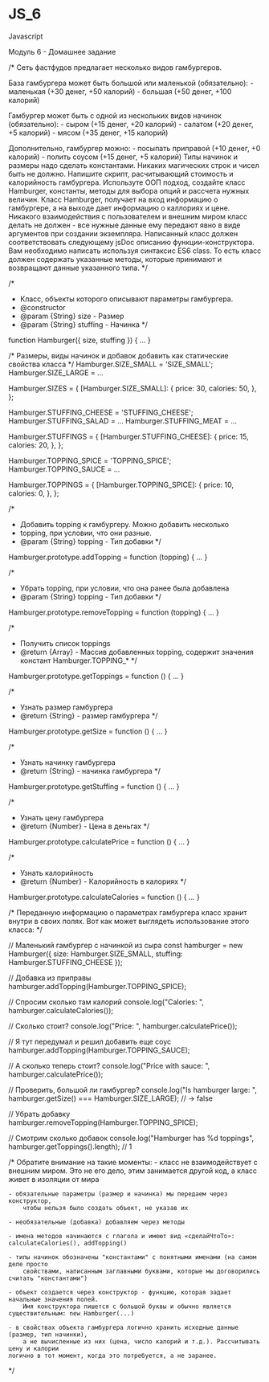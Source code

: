 # JS_6

Javascript

Модуль 6 - Домашнее задание

/* 
  Сеть фастфудов предлагает несколько видов гамбургеров. 
  
  База гамбургера может быть большой или маленькой (обязательно):
	- маленькая (+30 денег, +50 калорий)
	- большая (+50 денег, +100 калорий)
	
  Гамбургер может быть с одной из нескольких видов начинок (обязательно):
	- сыром (+15 денег, +20 калорий)
	- салатом (+20 денег, +5 калорий)
	- мясом (+35 денег, +15 калорий)
	
  Дополнительно, гамбургер можно: 
	- посыпать приправой (+10 денег, +0 калорий) 
	- полить соусом (+15 денег, +5 калорий)
  Типы начинок и размеры надо сделать константами. Никаких магических строк 
  и чисел быть не должно.
  Напишите скрипт, расчитывающий стоимость и калорийность гамбургера. 
  Используте ООП подход, создайте класс Hamburger, константы, методы 
  для выбора опций и рассчета нужных величин. 
  Класс Hamburger, получает на вход информацию о гамбургере, а на выходе 
  дает информацию о каллориях и цене. Никакого взаимодействия с пользователем 
  и внешним миром класс делать не должен - все нужные данные ему передают явно
  в виде аргументов при создании экземпляра. 
  Написанный класс должен соответствовать следующему jsDoc описанию функции-конструктора.
  Вам необходимо написать используя синтаксис ES6 class. То есть класс должен содержать 
  указанные методы, которые принимают и возвращают данные указанного типа.
*/

/*
* Класс, объекты которого описывают параметры гамбургера. 
* @constructor
* @param {String} size - Размер
* @param {String} stuffing - Начинка
*/

function Hamburger({ size, stuffing }) { ... } 

/* Размеры, виды начинок и добавок добавить как статические свойства класса */
Hamburger.SIZE_SMALL = 'SIZE_SMALL';
Hamburger.SIZE_LARGE = ...

Hamburger.SIZES = {
  [Hamburger.SIZE_SMALL]: {
    price: 30,
    calories: 50,
  },
};

Hamburger.STUFFING_CHEESE = 'STUFFING_CHEESE';
Hamburger.STUFFING_SALAD = ...
Hamburger.STUFFING_MEAT = ...

Hamburger.STUFFINGS = {
  [Hamburger.STUFFING_CHEESE]: {
    price: 15,
    calories: 20,
  },
};
					
Hamburger.TOPPING_SPICE = 'TOPPING_SPICE';
Hamburger.TOPPING_SAUCE = ...

Hamburger.TOPPINGS = {
  [Hamburger.TOPPING_SPICE]: {
    price: 10,
    calories: 0,
  },
};

/*
* Добавить topping к гамбургеру. Можно добавить несколько
* topping, при условии, что они разные.
* @param {String} topping - Тип добавки
*/

Hamburger.prototype.addTopping = function (topping) { ... }

/*
 * Убрать topping, при условии, что она ранее была добавлена
 * @param {String} topping - Тип добавки
 */
 
Hamburger.prototype.removeTopping = function (topping) { ... }

/*
 * Получить список toppings
 * @return {Array} - Массив добавленных topping, содержит значения констант Hamburger.TOPPING_*
 */
 
Hamburger.prototype.getToppings = function () { ... }

/*
 * Узнать размер гамбургера
 * @return {String} - размер гамбургера
 */
 
Hamburger.prototype.getSize = function () { ... }

/*
 * Узнать начинку гамбургера
 * @return {String} - начинка гамбургера
 */
 
Hamburger.prototype.getStuffing = function () { ... }

/*
 * Узнать цену гамбургера
 * @return {Number} - Цена в деньгах
 */
 
Hamburger.prototype.calculatePrice = function () { ... }

/*
 * Узнать калорийность
 * @return {Number} - Калорийность в калориях
 */
 
Hamburger.prototype.calculateCalories = function () { ... }

/* 
  Переданную информацию о параметрах гамбургера 
  класс хранит внутри в своих полях. Вот как может 
  выглядеть использование этого класса:
*/

// Маленький гамбургер с начинкой из сыра
const hamburger = new Hamburger({ 
  size: Hamburger.SIZE_SMALL, 
  stuffing: Hamburger.STUFFING_CHEESE
});

// Добавка из приправы
hamburger.addTopping(Hamburger.TOPPING_SPICE);

// Спросим сколько там калорий
console.log("Calories: ", hamburger.calculateCalories());

// Сколько стоит?
console.log("Price: ", hamburger.calculatePrice());

// Я тут передумал и решил добавить еще соус
hamburger.addTopping(Hamburger.TOPPING_SAUCE);

// А сколько теперь стоит? 
console.log("Price with sauce: ", hamburger.calculatePrice());

// Проверить, большой ли гамбургер? 
console.log("Is hamburger large: ", hamburger.getSize() === Hamburger.SIZE_LARGE); // -> false

// Убрать добавку
hamburger.removeTopping(Hamburger.TOPPING_SPICE);
						     
// Смотрим сколько добавок
console.log("Hamburger has %d toppings", hamburger.getToppings().length); // 1

/*
  Обратите внимание на такие моменты:
    - класс не взаимодействует с внешним миром. Это не его дело, этим занимается 
    	другой код, а класс живет в изоляции от мира
	
    - обязательные параметры (размер и начинка) мы передаем через конструктор, 
    	чтобы нельзя было создать объект, не указав их
	
    - необязательные (добавка) добавляем через методы
    
    - имена методов начинаются с глагола и имеют вид «сделайЧтоТо»: calculateCalories(), addTopping()
    
    - типы начинок обозначены "константами" с понятными именами (на самом деле просто 
    	свойствами, написанным заглавными буквами, которые мы договорились считать "константами")
	
    - объект создается через конструктор - функцию, которая задает начальные значения полей. 
      	Имя конструктора пишется с большой буквы и обычно является существительным: new Hamburger(...)
    
    - в свойствах объекта гамбургера логично хранить исходные данные (размер, тип начинки), 
      	а не вычисленные из них (цена, число калорий и т.д.). Рассчитывать цену и калории 
	логично в тот момент, когда это потребуется, а не заранее.
*/
